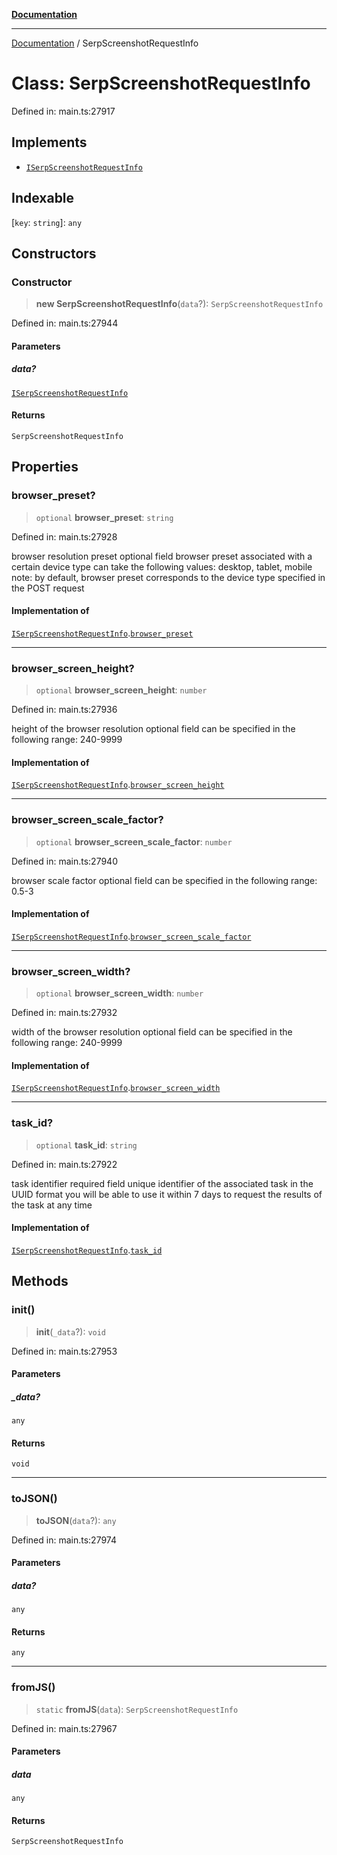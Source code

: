 [**Documentation**](../README.md)

***

[Documentation](../README.md) / SerpScreenshotRequestInfo

# Class: SerpScreenshotRequestInfo

Defined in: main.ts:27917

## Implements

- [`ISerpScreenshotRequestInfo`](../interfaces/ISerpScreenshotRequestInfo.md)

## Indexable

\[`key`: `string`\]: `any`

## Constructors

### Constructor

> **new SerpScreenshotRequestInfo**(`data`?): `SerpScreenshotRequestInfo`

Defined in: main.ts:27944

#### Parameters

##### data?

[`ISerpScreenshotRequestInfo`](../interfaces/ISerpScreenshotRequestInfo.md)

#### Returns

`SerpScreenshotRequestInfo`

## Properties

### browser\_preset?

> `optional` **browser\_preset**: `string`

Defined in: main.ts:27928

browser resolution preset
optional field
browser preset associated with a certain device type
can take the following values: desktop, tablet, mobile
note: by default, browser preset corresponds to the device type specified in the POST request

#### Implementation of

[`ISerpScreenshotRequestInfo`](../interfaces/ISerpScreenshotRequestInfo.md).[`browser_preset`](../interfaces/ISerpScreenshotRequestInfo.md#browser_preset)

***

### browser\_screen\_height?

> `optional` **browser\_screen\_height**: `number`

Defined in: main.ts:27936

height of the browser resolution
optional field
can be specified in the following range: 240-9999

#### Implementation of

[`ISerpScreenshotRequestInfo`](../interfaces/ISerpScreenshotRequestInfo.md).[`browser_screen_height`](../interfaces/ISerpScreenshotRequestInfo.md#browser_screen_height)

***

### browser\_screen\_scale\_factor?

> `optional` **browser\_screen\_scale\_factor**: `number`

Defined in: main.ts:27940

browser scale factor
optional field
can be specified in the following range: 0.5-3

#### Implementation of

[`ISerpScreenshotRequestInfo`](../interfaces/ISerpScreenshotRequestInfo.md).[`browser_screen_scale_factor`](../interfaces/ISerpScreenshotRequestInfo.md#browser_screen_scale_factor)

***

### browser\_screen\_width?

> `optional` **browser\_screen\_width**: `number`

Defined in: main.ts:27932

width of the browser resolution
optional field
can be specified in the following range: 240-9999

#### Implementation of

[`ISerpScreenshotRequestInfo`](../interfaces/ISerpScreenshotRequestInfo.md).[`browser_screen_width`](../interfaces/ISerpScreenshotRequestInfo.md#browser_screen_width)

***

### task\_id?

> `optional` **task\_id**: `string`

Defined in: main.ts:27922

task identifier
required field
unique identifier of the associated task in the UUID format
you will be able to use it within 7 days to request the results of the task at any time

#### Implementation of

[`ISerpScreenshotRequestInfo`](../interfaces/ISerpScreenshotRequestInfo.md).[`task_id`](../interfaces/ISerpScreenshotRequestInfo.md#task_id)

## Methods

### init()

> **init**(`_data`?): `void`

Defined in: main.ts:27953

#### Parameters

##### \_data?

`any`

#### Returns

`void`

***

### toJSON()

> **toJSON**(`data`?): `any`

Defined in: main.ts:27974

#### Parameters

##### data?

`any`

#### Returns

`any`

***

### fromJS()

> `static` **fromJS**(`data`): `SerpScreenshotRequestInfo`

Defined in: main.ts:27967

#### Parameters

##### data

`any`

#### Returns

`SerpScreenshotRequestInfo`
